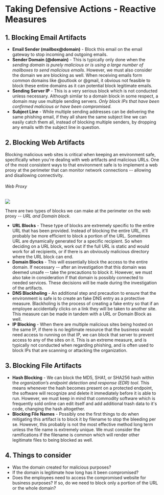 
# Taking Defensive Actions - Reactive Measures

## 1. Blocking Email Artifacts
- **Email Sender (mailbox@domain)** - Block this email on the email gateway to stop incoming and outgoing emails.
- **Sender Domain (@domain)** - This is typically only done when the *sending domain is purely malicious or is using a large number of mailboxes to send malicious emails*. However, we must also consider the domain we are blocking as well. When receiving emails form common domains like @outlook or @gmail, it obvious not feasible to block these entire domains as it can potential block legitimate emails.
- **Sending Server IP** - This is a very serious block which is not conducted unless necessary. Although similar to a domain block in some respect, a domain may use multiple sending servers. *Only block IPs that have been confirmed malicious or have been compromised.*
- **Subject Line** -  While multiple sending addresses can be delivering the same phishing email, if they all share the same subject line we can easily catch them all, instead of blocking multiple senders, by dropping any emails with the subject line in question.

## 2. Blocking Web Artifacts
Blocking malicious web sites is critical when keeping an environment safe, specifically when you're dealing with web artifacts and malicious URLs. One of the most consistent ways to that environment safe is to implement a web proxy at the perimeter that can monitor network connections -- allowing and disallowing connectivity.

###### Web Proxy

![](https://d2y9h8w1ydnujs.cloudfront.net/uploads/content/images/cc680558d07aba1834ee1640db2e413cb9eec8bbbc7e7f89de3783579046f78182091e6242804d12af0fff4ddfde.png)

There are two types of blocks we can make at the perimeter on the web proxy -- *URL and Domain block.*

-  **URL Blocks** - These type of blocks are extremely specific to the entire URL that has been provided. Instead of blocking the entire URL, it'll probably be more efficient to block a portion of the URL. Sometimes URL are dynamically generated for a specific recipient. So when deciding on a URL block, work out if the full URL is static and would work for all recipients, or if there is an obviously malicious directory where the URL block can end.
- **Domain Blocks** - This will essentially block the access to the entire domain. If necessary -- after an investigation that this domain was deemed unsafe -- take the precautions to block it. However, we must also take in consideration if that domain is possibly connected to needed services. These decisions will be made during the investigation of the artifacts.
- **DNS Blackholing** - An additional step and precaution to ensure that the environment is safe is to create an fake DNS entry as a protective measure. Blackholing is the process of creating a fake entry so that if an employee accidentally clicks on a link they will be taken to another site. This measure can be made in tandem with a URL or Domain Block as well.
- **IP Blocking** -  When there are multiple malicious sites being hosted on the same IP, if there is no legitimate resource that the business would need access to running on that IP, we can block that server to prevent access to any of the sites on it. This is an extreme measure, and is typically not conducted when regarding phishing, and is often used to block IPs that are scanning or attacking the organization.
## 3. Blocking File Artifacts
- **Hash Blocking** - We can block the MD5, SHA1, or SHA256 hash within the *organization’s endpoint detection and response (EDR) tool*. This means whenever the hash becomes present on a protected endpoint, the software will recognize and delete it immediately before it is able to run. However, we must keep in mind that commodity software which is frequently sold online can edit itself and add additional trash data to it's code, changing the hash altogether.
- **Blocking File Names** -  Possibly one the first things to do when mitigating this artifact is to block it by filename to stop the bleeding per se. However, this probably is not the most effective method long term unless the file name is extremely unique. We must consider the ramifications if the filename is common which will render other legitimate files to being blocked as well.

## 4. Things to consider
- Was the domain created for malicious purposes?
- If the domain is legitimate how long has it been compromised?
- Does the employees need to access the compromised website for business purposes? If so, do we need to block only a portion of the URL or the whole domain?